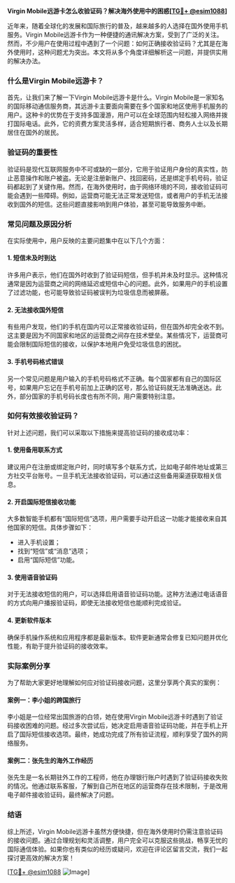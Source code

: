 **Virgin Mobile远游卡怎么收验证码？解决海外使用中的困惑[[TG💪+ @esim1088](https://t.me/s/esim1088)]**

近年来，随着全球化的发展和国际旅行的普及，越来越多的人选择在国外使用手机服务。Virgin Mobile远游卡作为一种便捷的通讯解决方案，受到了广泛的关注。然而，不少用户在使用过程中遇到了一个问题：如何正确接收验证码？尤其是在海外使用时，这种问题尤为突出。本文将从多个角度详细解析这一问题，并提供实用的解决办法。

### 什么是Virgin Mobile远游卡？

首先，让我们来了解一下Virgin Mobile远游卡是什么。Virgin Mobile是一家知名的国际移动通信服务商，其远游卡主要面向需要在多个国家和地区使用手机服务的用户。这种卡的优势在于支持多国漫游，用户可以在全球范围内轻松接入网络并拨打国际电话。此外，它的资费方案灵活多样，适合短期旅行者、商务人士以及长期居住在国外的居民。

### 验证码的重要性

验证码是现代互联网服务中不可或缺的一部分，它用于验证用户身份的真实性，防止恶意操作和账户被盗。无论是注册新账户、找回密码，还是绑定手机号码，验证码都起到了关键作用。然而，在海外使用时，由于网络环境的不同，接收验证码可能会遇到一些障碍。例如，运营商可能无法正常发送短信，或者用户的手机无法接收到国外的短信。这些问题直接影响到用户体验，甚至可能导致服务中断。

### 常见问题及原因分析

在实际使用中，用户反映的主要问题集中在以下几个方面：

#### 1. 短信未及时到达
许多用户表示，他们在国外时收到了验证码短信，但手机并未及时显示。这种情况通常是因为运营商之间的网络延迟或短信中心的问题。此外，如果用户的手机设置了过滤功能，也可能导致验证码被误判为垃圾信息而被屏蔽。

#### 2. 无法接收国外短信
有些用户发现，他们的手机在国内可以正常接收验证码，但在国外却完全收不到。这主要是因为不同国家和地区的运营商之间存在技术壁垒。某些情况下，运营商可能会限制国际短信的接收，以保护本地用户免受垃圾信息的困扰。

#### 3. 手机号码格式错误
另一个常见问题是用户输入的手机号码格式不正确。每个国家都有自己的国际区号，如果用户忘记在手机号前加上正确的区号，那么验证码就无法准确送达。此外，部分国家的手机号码长度也有所不同，用户需要特别注意。

### 如何有效接收验证码？

针对上述问题，我们可以采取以下措施来提高验证码的接收成功率：

#### 1. 使用备用联系方式
建议用户在注册或绑定账户时，同时填写多个联系方式，比如电子邮件地址或第三方社交平台账号。一旦手机无法接收验证码，可以通过这些备用渠道获取相关信息。

#### 2. 开启国际短信接收功能
大多数智能手机都有“国际短信”选项，用户需要手动开启这一功能才能接收来自其他国家的短信。具体步骤如下：
- 进入手机设置；
- 找到“短信”或“消息”选项；
- 启用“国际短信”功能。

#### 3. 使用语音验证码
对于无法接收短信的用户，可以选择启用语音验证码功能。这种方法通过电话语音的方式向用户播报验证码，即使无法接收短信也能顺利完成验证。

#### 4. 更新软件版本
确保手机操作系统和应用程序都是最新版本。软件更新通常会修复已知问题并优化性能，有助于提升验证码的接收效率。

### 实际案例分享

为了帮助大家更好地理解如何应对验证码接收问题，这里分享两个真实的案例：

#### 案例一：李小姐的跨国旅行
李小姐是一位经常出国旅游的白领，她在使用Virgin Mobile远游卡时遇到了验证码接收困难的问题。经过多次尝试后，她决定启用语音验证码功能，并在手机上开启了国际短信接收选项。最终，她成功完成了所有验证流程，顺利享受了国外的网络服务。

#### 案例二：张先生的海外工作经历
张先生是一名长期驻外工作的工程师，他在办理银行账户时遇到了验证码接收失败的情况。他通过联系客服，了解到自己所在地区的运营商存在技术限制，于是改用电子邮件接收验证码，最终解决了问题。

### 结语

综上所述，Virgin Mobile远游卡虽然方便快捷，但在海外使用时仍需注意验证码的接收问题。通过合理规划和灵活调整，用户完全可以克服这些挑战，畅享无忧的国际通信体验。如果你也有类似的经历或疑问，欢迎在评论区留言交流，我们一起探讨更高效的解决方案！

[[TG💪+ @esim1088](https://t.me/s/esim1088) ![Image](https://i.postimg.cc/4NQfJmqS/Snipaste-2025-05-13-00-14-12.png)]